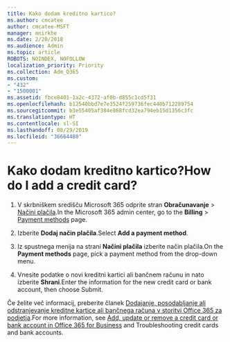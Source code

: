 ```yaml
---
title: Kako dodam kreditno kartico?
ms.author: cmcatee
author: cmcatee-MSFT
manager: mnirkhe
ms.date: 2/20/2018
ms.audience: Admin
ms.topic: article
ROBOTS: NOINDEX, NOFOLLOW
localization_priority: Priority
ms.collection: Adm_O365
ms.custom:
- "432"
- "1500001"
ms.assetid: fbce8401-1a2c-4372-af0b-d855c1cd5f31
ms.openlocfilehash: b12540bbd7e7e3524f259736fec440b712289754
ms.sourcegitcommit: b3e55405af384e868fcd32ea794eb15d1356c3fc
ms.translationtype: HT
ms.contentlocale: sl-SI
ms.lasthandoff: 08/29/2019
ms.locfileid: "36664480"
---
```

# <a name="how-do-i-add-a-credit-card"></a><span data-ttu-id="c7486-102">Kako dodam kreditno kartico?</span><span class="sxs-lookup"><span data-stu-id="c7486-102">How do I add a credit card?</span></span>

1. <span data-ttu-id="c7486-103">V skrbniškem središču Microsoft 365 odprite stran **Obračunavanje** \> [Načini plačila](https://go.microsoft.com/fwlink/p/?linkid=2018806).</span><span class="sxs-lookup"><span data-stu-id="c7486-103">In the Microsoft 365 admin center, go to the **Billing** \> [Payment methods](https://go.microsoft.com/fwlink/p/?linkid=2018806) page.</span></span>

2. <span data-ttu-id="c7486-104">Izberite **Dodaj način plačila**.</span><span class="sxs-lookup"><span data-stu-id="c7486-104">Select **Add a payment method**.</span></span>

3. <span data-ttu-id="c7486-105">Iz spustnega menija na strani **Načini plačila** izberite način plačila.</span><span class="sxs-lookup"><span data-stu-id="c7486-105">On the **Payment methods** page, pick a payment method from the drop-down menu.</span></span>

4. <span data-ttu-id="c7486-106">Vnesite podatke o novi kreditni kartici ali bančnem računu in nato izberite **Shrani**.</span><span class="sxs-lookup"><span data-stu-id="c7486-106">Enter the information for the new credit card or bank account, then choose Submit.</span></span>

<span data-ttu-id="c7486-107">Če želite več informacij, preberite članek [Dodajanje, posodabljanje ali odstranjevanje kreditne kartice ali bančnega računa v storitvi Office 365 za podjetja](https://docs.microsoft.com/office365/admin/subscriptions-and-billing/add-update-or-remove-credit-card-or-bank-account).</span><span class="sxs-lookup"><span data-stu-id="c7486-107">For more information, see [Add, update or remove a credit card or bank account in Office 365 for Business](https://docs.microsoft.com/office365/admin/subscriptions-and-billing/add-update-or-remove-credit-card-or-bank-account) and Troubleshooting credit cards and bank accounts.</span></span>